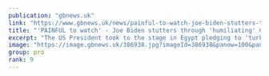 ```yaml
---
publication: "gbnews.uk"
link: "https://www.gbnews.uk/news/painful-to-watch-joe-biden-stutters-through-humiliating-cop27-speech/386905"
title: "'PAINFUL to watch' - Joe Biden stutters through 'humiliating' Cop27 speech"
excerpt: "The US President took to the stage in Egypt pledging to 'turbocharge' the clean energy economy"
image: "https://image.gbnews.uk/386938.jpg?imageId=386938&panow=100&panoh=100&panox=0&panoy=0&heightw=100&heighth=100&heightx=0&heighty=0&width=1200&height=630"
group: pro
rank: 9
---
```

